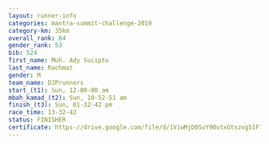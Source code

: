 ```yaml
---
layout: runner-info 
categories: mantra-summit-challenge-2019 
category-km: 35km 
overall_rank: 64
gender_rank: 53
bib: 524
first_name: Muh. Ady Sucipto
last_name: Rachmat
gender: M
team_name: DJPrunners
start_(t1): Sun, 12-00-00 am
mbah_kamad_(t2): Sun, 10-52-51 am
finish_(t3): Sun, 01-32-42 pm
race_time: 13-32-42
status: FINISHER
certificate: https-//drive.google.com/file/d/1ViwMjD0SvY90utxGtszvgS1F73a0sdxa/view?usp=sharing
---
```

